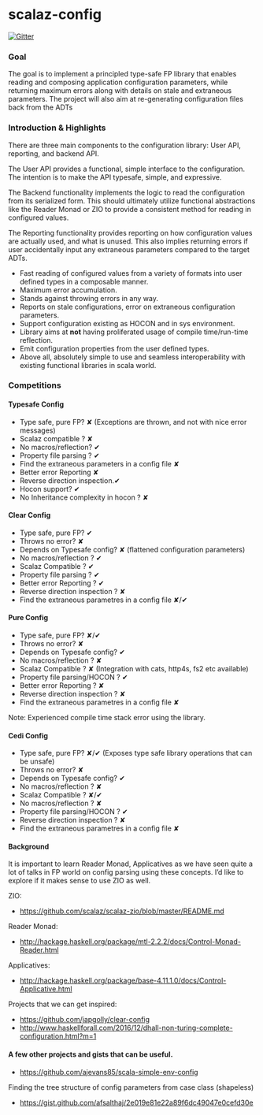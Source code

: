 # scalaz-config

[![Gitter](https://badges.gitter.im/scalaz/scalaz-config.svg)](https://gitter.im/scalaz/scalaz-config?utm_source=badge&utm_medium=badge&utm_campaign=pr-badge&utm_content=badge)


### Goal

The goal is to implement a principled type-safe FP library that enables reading and composing application configuration parameters, while returning maximum errors along with details on stale and extraneous parameters. The project will also aim at re-generating configuration files back from the ADTs

### Introduction & Highlights

There are three main components to the configuration library: User API, reporting, and backend API.

The User API provides a functional, simple interface to the configuration. The intention is to make the API typesafe, simple, and expressive.

The Backend functionality implements the logic to read the configuration from its serialized form. This should ultimately utilize functional abstractions like the Reader Monad or ZIO to provide a consistent method for reading in configured values.

The Reporting functionality provides reporting on how configuration values are actually used, and what is unused. This also implies returning errors if user accidentally input any extraneous parameters compared to the target ADTs.

* Fast reading of configured values from a variety of formats into user defined types in a composable manner.
* Maximum error accumulation.
* Stands against throwing errors in any way.
* Reports on stale configurations, error on extraneous configuration parameters.
* Support configuration existing as HOCON and in sys environment.
* Library aims at **not** having proliferated usage of compile time/run-time reflection.
* Emit configuration properties from the user defined types.
* Above all, absolutely simple to use and seamless interoperability with existing functional libraries in scala world.

### Competitions

#### Typesafe Config
* Type safe, pure FP? ✘ (Exceptions are thrown, and not with nice error messages)
* Scalaz compatible ? ✘
* No macros/reflection? ✔
* Property file parsing ? ✔
* Find the extraneous parameters in a config file ✘
* Better error Reporting ✘
* Reverse direction inspection.✔
* Hocon support? ✔
* No Inheritance complexity in hocon ? ✘

#### Clear Config
* Type safe, pure FP? ✔
* Throws no error? ✘
* Depends on Typesafe config? ✘ (flattened configuration parameters)
* No macros/reflection ? ✔
* Scalaz Compatible ? ✔
* Property file parsing ? ✔
* Better error Reporting ? ✔
* Reverse direction inspection ? ✘
* Find the extraneous parametres in a config file ✘/✔

#### Pure Config
* Type safe, pure FP? ✘/✔
* Throws no error? ✘
* Depends on Typesafe config? ✔
* No macros/reflection ? ✘
* Scalaz Compatible ? ✘ (Integration with cats, http4s, fs2 etc available)
* Property file parsing/HOCON ? ✔
* Better error Reporting ? ✘
* Reverse direction inspection ? ✘
* Find the extraneous parametres in a config file ✘

Note: Experienced compile time stack error using the library.

#### Cedi Config
* Type safe, pure FP? ✘/✔ (Exposes type safe library operations that can be unsafe)
* Throws no error? ✘
* Depends on Typesafe config? ✔
* No macros/reflection ? ✘
* Scalaz Compatible ? ✘/✔
* No macros/reflection ? ✘
* Property file parsing/HOCON ? ✔
* Reverse direction inspection ? ✘
* Find the extraneous parametres in a config file ✘

#### Background
It is important to learn Reader Monad, Applicatives as we have seen quite a lot of talks in FP world on config parsing using these concepts.  I’d like to explore if it makes sense to use ZIO as well.

ZIO:
* https://github.com/scalaz/scalaz-zio/blob/master/README.md

Reader Monad:
* http://hackage.haskell.org/package/mtl-2.2.2/docs/Control-Monad-Reader.html

Applicatives:
* http://hackage.haskell.org/package/base-4.11.1.0/docs/Control-Applicative.html

Projects that we can get inspired:

* https://github.com/japgolly/clear-config
* http://www.haskellforall.com/2016/12/dhall-non-turing-complete-configuration.html?m=1

#### A few other projects and gists that can be useful.

* https://github.com/ajevans85/scala-simple-env-config

Finding the tree structure of config parameters from case class (shapeless)
* https://gist.github.com/afsalthaj/2e019e81e22a89f6dc49047e0cefd30e
